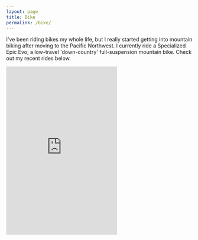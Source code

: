 ```yaml
---
layout: page
title: Bike
permalink: /bike/
---
```


I've been riding bikes my whole life, but I really started getting into mountain biking after moving to the Pacific Northwest. I currently ride a Specialized Epic Evo, a low-travel 'down-country' full-suspension mountain bike. Check out my recent rides below. 

<iframe height='454' width='300' frameborder='0' allowtransparency='true' scrolling='no' src='https://www.strava.com/athletes/88701105/latest-rides/5ada146438a0df28aecd24135842bc95345cbccb'></iframe>